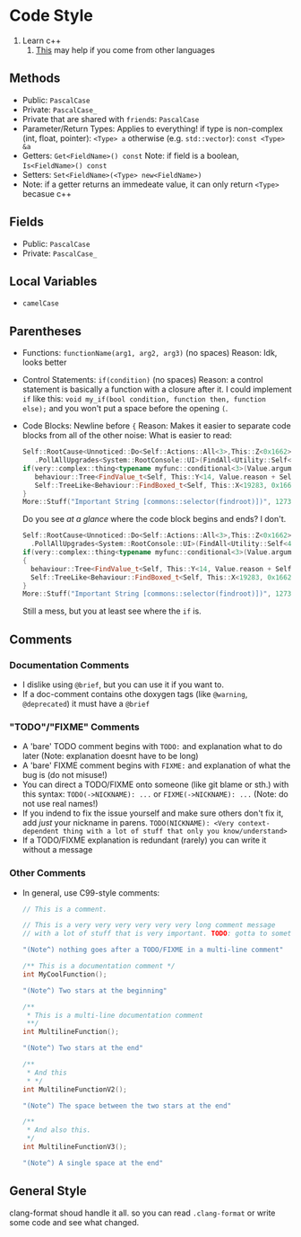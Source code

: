 # Code Style

1. Learn c++
   1. [This][cpp_help1] may help if you come from other languages

## Methods

* Public: `PascalCase`
* Private: `PascalCase_`
* Private that are shared with `friend`s: `PascalCase`
* Parameter/Return Types: Applies to everything!
   if type is non-complex (int, float, pointer): `<Type> a`
   otherwise (e.g. `std::vector`): `const <Type> &a`
* Getters: `Get<FieldName>() const`
   Note: if field is a boolean, `Is<FieldName>() const`
* Setters: `Set<FieldName>(<Type> new<FieldName>)`
* Note: if a getter returns an immedeate value, it can only return `<Type>`
   becasue c++

## Fields

* Public: `PascalCase`
* Private: `PascalCase_`

## Local Variables

* `camelCase`

## Parentheses

* Functions: `functionName(arg1, arg2, arg3)` (no spaces)
   Reason: Idk, looks better
* Control Statements: `if(condition)` (no spaces)
   Reason: a control statement is basically a function with a closure after it.
   I could implement `if` like this: `void my_if(bool condition, function then, function else);`
   and you won't put a space before the opening `(`.
* Code Blocks: Newline before  `{`
   Reason: Makes it easier to separate code blocks from all of the other noise:
   What is easier to read:

   ```c++
   Self::RootCause<Unnoticed::Do<Self::Actions::All<3>,This::Z<0x1662>>>
      .PollAllUpgrades<System::RootConsole::UI>(FindAll<Utility::Self<4>>).GenerateInternalStateMachine(143);
   if(very::complex::thing<typename myfunc::conditional<3>(Value.argument + 3) == (Condition::V<17>)) {
      behaviour::Tree<FindValue_t<Self, This::Y<14, Value.reason + Self>>>::Generate<K13 == (this->ValuesT<3>().argument)>();
      Self::TreeLike<Behaviour::FindBoxed_t<Self, This::X<19283, 0x1662>>>.Poll<Console>(Logger::SelectAllMatching<this->Predicate<3>);
   }
   More::Stuff("Important String [commons::selector(findroot)])", 127382.28f 0x17283 + 7128372.2f & 3)
   ```

   Do you see *at a glance* where the code block begins and ends? I don't.

    ```c++
   Self::RootCause<Unnoticed::Do<Self::Actions::All<3>,This::Z<0x1662>>>
      .PollAllUpgrades<System::RootConsole::UI>(FindAll<Utility::Self<4>>).GenerateInternalStateMachine(143);
   if(very::complex::thing<typename myfunc::conditional<3>(Value.argument + 3) == (Condition::V<17>))
   {
      behaviour::Tree<FindValue_t<Self, This::Y<14, Value.reason + Self>>>::Generate<K13 == (this->ValuesT<3>().argument)>();
      Self::TreeLike<Behaviour::FindBoxed_t<Self, This::X<19283, 0x1662>>>.Poll<Console>(Logger::SelectAllMatching<this->Predicate<3>);
   }
   More::Stuff("Important String [commons::selector(findroot)])", 127382.28f 0x17283 + 7128372.2f & 3)
   ```

   Still a mess, but you at least see where the `if` is.

## Comments

### Documentation Comments

* I dislike using `@brief`, but you can use it if you want to.
* If a doc-comment contains othe doxygen tags (like `@warning`, `@deprecated`) it must have a `@brief`

### "TODO"/"FIXME" Comments

* A 'bare' TODO comment begins with `TODO:` and explanation what to do later (Note: explanation doesnt have to be long)
* A 'bare' FIXME comment begins with `FIXME:` and explanation of what the bug is (do not misuse!)
* You can direct a TODO/FIXME onto someone (like git blame or sth.) with this syntax:
  `TODO(->NICKNAME): ...` or `FIXME(->NICKNAME): ...` (Note: do not use real names!)
* If you indend to fix the issue yourself and make sure others don't fix it, add *just* your nickname in parens.
  `TODO(NICKNAME): <Very context-dependent thing with a lot of stuff that only you know/understand>`
* If a TODO/FIXME explanation is redundant (rarely) you can write it without a message

### Other Comments

* In general, use C99-style comments:

  ```c++
  // This is a comment.
  
  // This is a very very very very very very long comment message
  // with a lot of stuff that is very important. TODO: gotta to somethin'!

  "(Note^) nothing goes after a TODO/FIXME in a multi-line comment"

  /** This is a documentation comment */
  int MyCoolFunction();

  "(Note^) Two stars at the beginning"

  /**
   * This is a multi-line documentation comment
   **/
  int MultilineFunction();

  "(Note^) Two stars at the end"

  /**
   * And this
   * */
  int MultilineFunctionV2();

  "(Note^) The space between the two stars at the end"

  /**
   * And also this.
   */
  int MultilineFunctionV3();
  
  "(Note^) A single space at the end"
  ```

## General Style

clang-format shoud handle it all.
so you can read `.clang-format` or
write some code and see what changed.

[cpp_help1]: https://stackoverflow.com/a/333964/9110517
